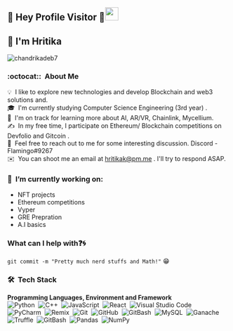 ## :rainbow: Hey Profile Visitor :eyes:<img src="https://raw.githubusercontent.com/iampavangandhi/iampavangandhi/master/gifs/Hi.gif" width="30px">


## :wave: I'm Hritika

<p align="left"> <img src="https://komarev.com/ghpvc/?username=chandrikadeb7&label=Profile%20views&color=0e75b6&style=flat" alt="chandrikadeb7" /> </p>

### :octocat:: &nbsp;About Me

💡 &nbsp;I like to explore new technologies and develop Blockchain and web3 solutions and.\
🎓 &nbsp;I'm currently studying Computer Science Engineering (3rd year) .\
🌱 &nbsp;I'm on track for learning more about AI, AR/VR, Chainlink, Mycellium.\
✍️ &nbsp;In my free time, I participate on Ethereum/ Blockchain competitions on Devfolio and Gitcoin .\
💬 &nbsp;Feel free to reach out to me for some interesting discussion. Discord - Flamingo#9267\
✉️ &nbsp;You can shoot me an email at hritikak@pm.me . I'll try to respond ASAP.



### 🔭 &nbsp;I’m currently working on:
  * NFT projects
  * Ethereum competitions
  * Vyper
  * GRE Prepration 
  * A.I basics

### What can I help with:question::cyclone:
<code>git commit -m "Pretty much nerd stuffs and Math!"</code> :grin:

### 🛠 &nbsp;Tech Stack
__Programming Languages, Environment and Framework__ \
<img alt="Python" src="https://img.shields.io/badge/python-%2314354C.svg?style=for-the-badge&logo=python&logoColor=white"/>&nbsp;
<img alt="C++" src="https://img.shields.io/badge/c++-%2300599C.svg?style=for-the-badge&logo=c%2B%2B&logoColor=white"/>&nbsp;
<img alt="JavaScript" src="https://img.shields.io/badge/javascript-%23323330.svg?style=for-the-badge&logo=javascript&logoColor=%23F7DF1E"/>&nbsp;
<img alt="React" src="https://img.shields.io/badge/react-%2320232a.svg?style=for-the-badge&logo=react&logoColor=%2361DAFB"/>&nbsp;
<img alt="Visual Studio Code" src="https://img.shields.io/badge/VisualStudioCode-0078d7.svg?style=for-the-badge&logo=visual-studio-code&logoColor=white"/>&nbsp;
<img alt="PyCharm" src="https://img.shields.io/badge/pycharm-143?style=for-the-badge&logo=pycharm&logoColor=black&color=black&labelColor=green"/>&nbsp;
<img alt="Remix" src="https://img.shields.io/badge/-Remix-black/?style=for-the-badge&logo=appveyor"/>&nbsp;
<img alt="Git" src="https://img.shields.io/badge/git-%23F05033.svg?style=for-the-badge&logo=git&logoColor=white"/>&nbsp;
<img alt="GitHub" src="https://img.shields.io/badge/github-%23121011.svg?style=for-the-badge&logo=github&logoColor=white"/>&nbsp;
<img alt="GitBash" src="https://img.shields.io/badge/-GitBash-blue/?style=for-the-badge&logo=appveyor"/>&nbsp;
<img alt="MySQL" src="https://img.shields.io/badge/mysql-%2300f.svg?style=for-the-badge&logo=mysql&logoColor=white"/>&nbsp;
<img alt="Ganache" src="https://img.shields.io/badge/-Ganache-yellow?style=for-the-badge"/>&nbsp;
<img alt="Truffle" src="https://img.shields.io/badge/-Truffle-critical?style=for-the-badge"/>&nbsp;
<img alt="GitBash" src="https://img.shields.io/badge/-GitBash-blue?style=for-the-badge"/>&nbsp;
<img alt="Pandas" src="https://img.shields.io/badge/pandas-%23150458.svg?style=for-the-badge&logo=pandas&logoColor=white" />&nbsp;
<img alt="NumPy" src="https://img.shields.io/badge/numpy-%23013243.svg?style=for-the-badge&logo=numpy&logoColor=white" />&nbsp;


